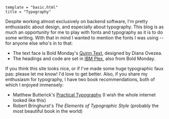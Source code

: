 ```
template = "basic.html"
title = "Typography"
```

Despite working almost exclusively on backend software, I'm pretty enthusiastic about design, and especially about typography. This blog is as much an opportunity for me to play with fonts and typography as it is to do some writing. With that in mind I wanted to mention the fonts I was using -- for anyone else who's in to that:

- The text face is Bold Monday's [Quinn Text][], designed by Diana Ovezea.
- The headings and code are set in [IBM Plex][], also from Bold Monday.

If you think this site looks nice, or if I've made some huge typographic faux pas: please let me know! I'd love to get better. Also, if you share my enthusiasm for typography, I have two book recommendations, both of which I enjoyed immensely:

- Matthew Butterick's [Practical Typography][] (I wish the whole internet looked like this)
- Robert Bringhurst's *The Elements of Typographic Style* (probably the most beautiful book in the world)

[Quinn Text]: https://boldmonday.com/typeface/quinn
[IBM Plex]: https://www.ibm.com/plex/
[Practical Typography]: https://practicaltypography.com/